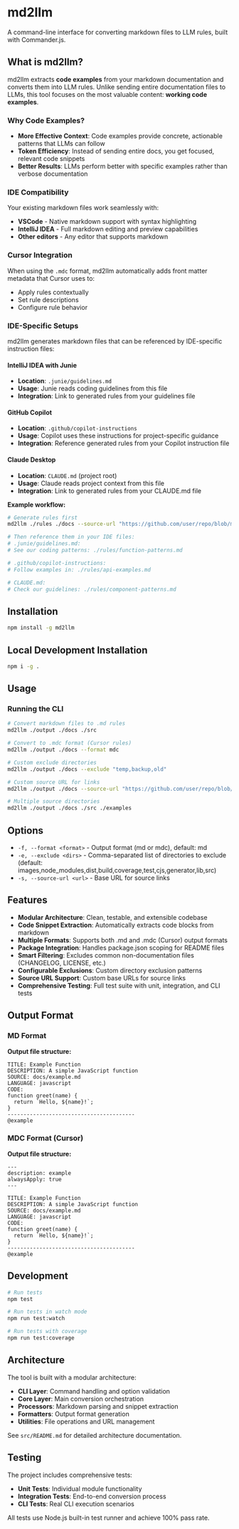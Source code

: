 # md2llm

A command-line interface for converting markdown files to LLM rules, built with Commander.js.

## What is md2llm?

md2llm extracts **code examples** from your markdown documentation and converts them into LLM rules. Unlike sending entire documentation files to LLMs, this tool focuses on the most valuable content: **working code examples**.

### Why Code Examples?

- **More Effective Context**: Code examples provide concrete, actionable patterns that LLMs can follow
- **Token Efficiency**: Instead of sending entire docs, you get focused, relevant code snippets
- **Better Results**: LLMs perform better with specific examples rather than verbose documentation

### IDE Compatibility

Your existing markdown files work seamlessly with:
- **VSCode** - Native markdown support with syntax highlighting
- **IntelliJ IDEA** - Full markdown editing and preview capabilities
- **Other editors** - Any editor that supports markdown

### Cursor Integration

When using the `.mdc` format, md2llm automatically adds front matter metadata that Cursor uses to:
- Apply rules contextually
- Set rule descriptions
- Configure rule behavior

### IDE-Specific Setups

md2llm generates markdown files that can be referenced by IDE-specific instruction files:

#### IntelliJ IDEA with Junie
- **Location**: `.junie/guidelines.md`
- **Usage**: Junie reads coding guidelines from this file
- **Integration**: Link to generated rules from your guidelines file

#### GitHub Copilot
- **Location**: `.github/copilot-instructions`
- **Usage**: Copilot uses these instructions for project-specific guidance
- **Integration**: Reference generated rules from your Copilot instruction file

#### Claude Desktop
- **Location**: `CLAUDE.md` (project root)
- **Usage**: Claude reads project context from this file
- **Integration**: Link to generated rules from your CLAUDE.md file

**Example workflow:**
```bash
# Generate rules first
md2llm ./rules ./docs --source-url "https://github.com/user/repo/blob/main/"

# Then reference them in your IDE files:
# .junie/guidelines.md:
# See our coding patterns: ./rules/function-patterns.md

# .github/copilot-instructions:
# Follow examples in: ./rules/api-examples.md

# CLAUDE.md:
# Check our guidelines: ./rules/component-patterns.md
```

## Installation

```bash
npm install -g md2llm
```

## Local Development Installation

```bash
npm i -g .
```

## Usage

### Running the CLI

```bash
# Convert markdown files to .md rules
md2llm ./output ./docs ./src

# Convert to .mdc format (Cursor rules)
md2llm ./output ./docs --format mdc

# Custom exclude directories
md2llm ./output ./docs --exclude "temp,backup,old"

# Custom source URL for links
md2llm ./output ./docs --source-url "https://github.com/user/repo/blob/main/"

# Multiple source directories
md2llm ./output ./docs ./src ./examples
```

## Options

- `-f, --format <format>` - Output format (md or mdc), default: md
- `-e, --exclude <dirs>` - Comma-separated list of directories to exclude (default: images,node_modules,dist,build,coverage,test,cjs,generator,lib,src)
- `-s, --source-url <url>` - Base URL for source links

## Features

- **Modular Architecture**: Clean, testable, and extensible codebase
- **Code Snippet Extraction**: Automatically extracts code blocks from markdown
- **Multiple Formats**: Supports both .md and .mdc (Cursor) output formats
- **Package Integration**: Handles package.json scoping for README files
- **Smart Filtering**: Excludes common non-documentation files (CHANGELOG, LICENSE, etc.)
- **Configurable Exclusions**: Custom directory exclusion patterns
- **Source URL Support**: Custom base URLs for source links
- **Comprehensive Testing**: Full test suite with unit, integration, and CLI tests

## Output Format

### MD Format

**Output file structure:**
```
TITLE: Example Function
DESCRIPTION: A simple JavaScript function
SOURCE: docs/example.md
LANGUAGE: javascript
CODE:
function greet(name) {
  return `Hello, ${name}!`;
}
----------------------------------------
@example
```

### MDC Format (Cursor)

**Output file structure:**
```
---
description: example
alwaysApply: true
---

TITLE: Example Function
DESCRIPTION: A simple JavaScript function
SOURCE: docs/example.md
LANGUAGE: javascript
CODE:
function greet(name) {
  return `Hello, ${name}!`;
}
----------------------------------------
@example
```

## Development

```bash
# Run tests
npm test

# Run tests in watch mode
npm run test:watch

# Run tests with coverage
npm run test:coverage
```

## Architecture

The tool is built with a modular architecture:

- **CLI Layer**: Command handling and option validation
- **Core Layer**: Main conversion orchestration
- **Processors**: Markdown parsing and snippet extraction
- **Formatters**: Output format generation
- **Utilities**: File operations and URL management

See `src/README.md` for detailed architecture documentation.

## Testing

The project includes comprehensive tests:

- **Unit Tests**: Individual module functionality
- **Integration Tests**: End-to-end conversion process
- **CLI Tests**: Real CLI execution scenarios

All tests use Node.js built-in test runner and achieve 100% pass rate.
